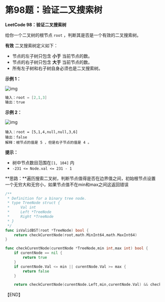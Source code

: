 # 第98题：验证二叉搜索树

**LeetCode 98：验证二叉搜索树**

给你一个二叉树的根节点 `root` ，判断其是否是一个有效的二叉搜索树。

**有效** 二叉搜索树定义如下：

- 节点的左子树只包含 **小于** 当前节点的数。
- 节点的右子树只包含 **大于** 当前节点的数。
- 所有左子树和右子树自身必须也是二叉搜索树。

**示例 1：**

![img](https://assets.leetcode.com/uploads/2020/12/01/tree1.jpg)

```go
输入：root = [2,1,3]
输出：true
```

**示例 2：**

![img](https://assets.leetcode.com/uploads/2020/12/01/tree2.jpg)

```
输入：root = [5,1,4,null,null,3,6]
输出：false
解释：根节点的值是 5 ，但是右子节点的值是 4 。
```

**提示：** 

- 树中节点数目范围在`[1, 104]` 内
- `-231 <= Node.val <= 231 - 1`



**思路：**遍历搜索二叉树，判断节点值得是否在边界值之间，初始根节点设置一个无穷大和无穷小，如果节点值不在min和max之间这返回错误



```Go
/**
 * Definition for a binary tree node.
 * type TreeNode struct {
 *     Val int
 *     Left *TreeNode
 *     Right *TreeNode
 * }
 */
func isValidBST(root *TreeNode) bool {
    return checkCurentNode(root,math.MinInt64,math.MaxInt64)
}

func checkCurentNode(curentNode *TreeNode,min int,max int) bool {
    if curentNode == nil {
        return true
    }
    if curentNode.Val <= min || curentNode.Val >= max {
        return false
    }

    return checkCurentNode(curentNode.Left,min,curentNode.Val) && checkCurentNode(curentNode.Right,curentNode.Val,max)

```




【END】
